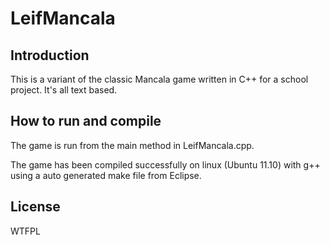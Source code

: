 LeifMancala
===========

Introduction
------------

This is a variant of the classic Mancala game written in C++ for a school project. It's all text based.

How to run and compile
----------------------

The game is run from the main method in LeifMancala.cpp.

The game has been compiled successfully on linux (Ubuntu 11.10) with g++ using a auto generated make file from Eclipse.

License
-------

WTFPL